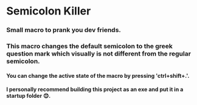 # Semicolon Killer 
### Small macro to prank you dev friends.
### This macro changes the default semicolon to the greek question mark which visually is not different from the regular semicolon.
#### You can change the active state of the macro by pressing 'ctrl+shift+.'.
#### I personally recommend building this project as an exe and put it in a startup folder 😊.
